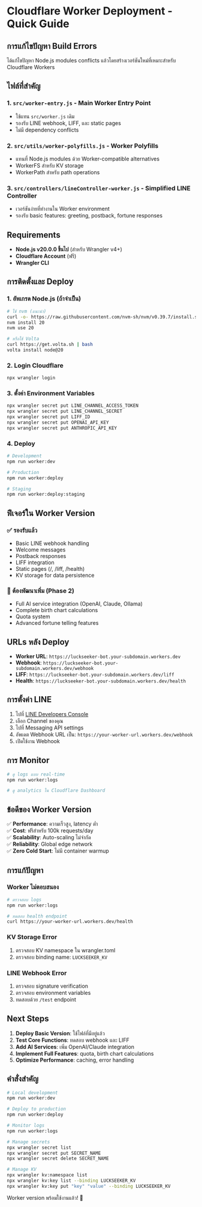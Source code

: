 # Cloudflare Worker Deployment - Quick Guide

## การแก้ไขปัญหา Build Errors

ได้แก้ไขปัญหา Node.js modules conflicts แล้วโดยสร้างเวอร์ชันใหม่ที่เหมาะสำหรับ Cloudflare Workers

## ไฟล์ที่สำคัญ

### 1. `src/worker-entry.js` - Main Worker Entry Point
- ใช้แทน `src/worker.js` เดิม
- รองรับ LINE webhook, LIFF, และ static pages
- ไม่มี dependency conflicts

### 2. `src/utils/worker-polyfills.js` - Worker Polyfills
- แทนที่ Node.js modules ด้วย Worker-compatible alternatives
- WorkerFS สำหรับ KV storage
- WorkerPath สำหรับ path operations

### 3. `src/controllers/lineController-worker.js` - Simplified LINE Controller
- เวอร์ชันง่ายที่ทำงานใน Worker environment
- รองรับ basic features: greeting, postback, fortune responses

## Requirements

- **Node.js v20.0.0 ขึ้นไป** (สำหรับ Wrangler v4+)
- **Cloudflare Account** (ฟรี)
- **Wrangler CLI**

## การติดตั้งและ Deploy

### 1. อัพเกรด Node.js (ถ้าจำเป็น)

```bash
# ใช้ nvm (แนะนำ)
curl -o- https://raw.githubusercontent.com/nvm-sh/nvm/v0.39.7/install.sh | bash
nvm install 20
nvm use 20

# หรือใช้ Volta
curl https://get.volta.sh | bash
volta install node@20
```

### 2. Login Cloudflare

```bash
npx wrangler login
```

### 3. ตั้งค่า Environment Variables

```bash
npx wrangler secret put LINE_CHANNEL_ACCESS_TOKEN
npx wrangler secret put LINE_CHANNEL_SECRET
npx wrangler secret put LIFF_ID
npx wrangler secret put OPENAI_API_KEY
npx wrangler secret put ANTHROPIC_API_KEY
```

### 4. Deploy

```bash
# Development
npm run worker:dev

# Production
npm run worker:deploy

# Staging
npm run worker:deploy:staging
```

## ฟีเจอร์ใน Worker Version

### ✅ รองรับแล้ว
- Basic LINE webhook handling
- Welcome messages
- Postback responses
- LIFF integration
- Static pages (/, /liff, /health)
- KV storage for data persistence

### 🔄 ต้องพัฒนาเพิ่ม (Phase 2)
- Full AI service integration (OpenAI, Claude, Ollama)
- Complete birth chart calculations
- Quota system
- Advanced fortune telling features

## URLs หลัง Deploy

- **Worker URL**: `https://luckseeker-bot.your-subdomain.workers.dev`
- **Webhook**: `https://luckseeker-bot.your-subdomain.workers.dev/webhook`
- **LIFF**: `https://luckseeker-bot.your-subdomain.workers.dev/liff`
- **Health**: `https://luckseeker-bot.your-subdomain.workers.dev/health`

## การตั้งค่า LINE

1. ไปที่ [LINE Developers Console](https://developers.line.biz)
2. เลือก Channel ของคุณ
3. ไปที่ Messaging API settings
4. อัพเดต Webhook URL เป็น: `https://your-worker-url.workers.dev/webhook`
5. เปิดใช้งาน Webhook

## การ Monitor

```bash
# ดู logs แบบ real-time
npm run worker:logs

# ดู analytics ใน Cloudflare Dashboard
```

## ข้อดีของ Worker Version

✅ **Performance**: ความเร็วสูง, latency ต่ำ  
✅ **Cost**: ฟรีสำหรับ 100k requests/day  
✅ **Scalability**: Auto-scaling ไม่จำกัด  
✅ **Reliability**: Global edge network  
✅ **Zero Cold Start**: ไม่มี container warmup  

## การแก้ปัญหา

### Worker ไม่ตอบสนอง
```bash
# ตรวจสอบ logs
npm run worker:logs

# ทดสอบ health endpoint
curl https://your-worker-url.workers.dev/health
```

### KV Storage Error
1. ตรวจสอบ KV namespace ใน wrangler.toml
2. ตรวจสอบ binding name: `LUCKSEEKER_KV`

### LINE Webhook Error
1. ตรวจสอบ signature verification
2. ตรวจสอบ environment variables
3. ทดสอบด้วย `/test` endpoint

## Next Steps

1. **Deploy Basic Version**: ใช้ไฟล์ที่มีอยู่แล้ว
2. **Test Core Functions**: ทดสอบ webhook และ LIFF
3. **Add AI Services**: เพิ่ม OpenAI/Claude integration
4. **Implement Full Features**: quota, birth chart calculations
5. **Optimize Performance**: caching, error handling

## คำสั่งสำคัญ

```bash
# Local development
npm run worker:dev

# Deploy to production
npm run worker:deploy

# Monitor logs
npm run worker:logs

# Manage secrets
npx wrangler secret list
npx wrangler secret put SECRET_NAME
npx wrangler secret delete SECRET_NAME

# Manage KV
npx wrangler kv:namespace list
npx wrangler kv:key list --binding LUCKSEEKER_KV
npx wrangler kv:key put "key" "value" --binding LUCKSEEKER_KV
```

Worker version พร้อมใช้งานแล้ว! 🚀